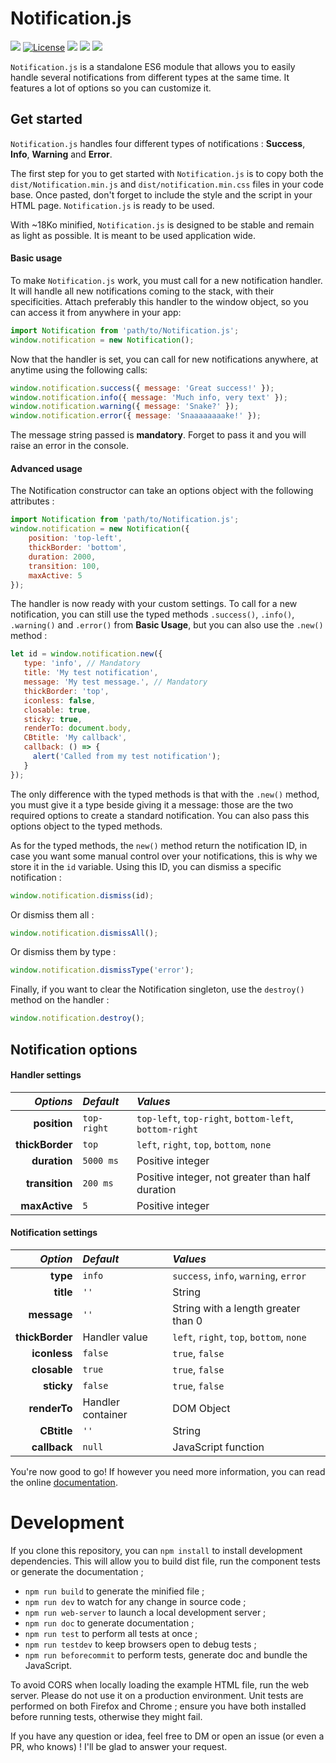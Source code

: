 # Notification.js

![](https://badgen.net/badge/version/1.1.0/blue)
[![License](https://img.shields.io/github/license/ArthurBeaulieu/Notification.js.svg)](https://github.com/ArthurBeaulieu/Notification.js/blob/master/LICENSE.md)
![](https://badgen.net/badge/documentation/written/green)
![](https://badgen.net/badge/test/passed/green)
![](https://badgen.net/badge/dependencies/none/green)

`Notification.js` is a standalone ES6 module that allows you to easily handle several notifications from different types at the same time. It features a lot of options so you can customize it.

## Get started

`Notification.js` handles four different types of notifications : **Success**, **Info**, **Warning** and **Error**.

The first step for you to get started with `Notification.js` is to copy both the `dist/Notification.min.js` and `dist/notification.min.css` files in your code base. Once pasted, don't forget to include the style and the script in your HTML page. `Notification.js` is ready to be used.

With ~18Ko minified, `Notification.js` is designed to be stable and remain as light as possible. It is meant to be used application wide.

#### Basic usage

To make `Notification.js` work, you must call for a new notification handler. It will handle all new notifications coming to the stack, with their specificities. Attach preferably this handler to the window object, so you can access it from anywhere in your app:

```javascript
import Notification from 'path/to/Notification.js';
window.notification = new Notification();
```

Now that the handler is set, you can call for new notifications anywhere, at anytime using the following calls:

```javascript
window.notification.success({ message: 'Great success!' });
window.notification.info({ message: 'Much info, very text' });
window.notification.warning({ message: 'Snake?' });
window.notification.error({ message: 'Snaaaaaaaake!' });
```

The message string passed is **mandatory**. Forget to pass it and you will raise an error in the console.

#### Advanced usage

The Notification constructor can take an options object with the following attributes :

```javascript
import Notification from 'path/to/Notification.js';
window.notification = new Notification({
    position: 'top-left',
    thickBorder: 'bottom',
    duration: 2000,
    transition: 100,
    maxActive: 5
});
```

The handler is now ready with your custom settings. To call for a new notification, you can still use the typed methods `.success()`, `.info()`, `.warning()` and `.error()` from **Basic Usage**, but you can also use the `.new()` method :

```JavaScript
let id = window.notification.new({
   type: 'info', // Mandatory
   title: 'My test notification',
   message: 'My test message.', // Mandatory
   thickBorder: 'top',
   iconless: false,
   closable: true,
   sticky: true,
   renderTo: document.body,
   CBtitle: 'My callback',
   callback: () => {
     alert('Called from my test notification');
   }
});
```

The only difference with the typed methods is that with the `.new()` method, you must give it a type beside giving it a message: those are the two required options to create a standard notification. You can also pass this options object to the typed methods.

As for the typed methods, the `new()` method return the notification ID, in case you want some manual control over your notifications, this is why we store it in the `id` variable. Using this ID, you can dismiss a specific notification :

```JavaScript
window.notification.dismiss(id);
```

Or dismiss them all :

```JavaScript
window.notification.dismissAll();
```

Or dismiss them by type :

```JavaScript
window.notification.dismissType('error');
```

Finally, if you want to clear the Notification singleton, use the `destroy()` method on the handler :

```javascript
window.notification.destroy();
```

## Notification options

#### Handler settings

| *Options*       | *Default*   | *Values*                                               |
| ---------------:|:----------- |:------------------------------------------------------ |
| **position**    | `top-right` | `top-left`, `top-right`, `bottom-left`, `bottom-right` |
| **thickBorder** | `top`       | `left`, `right`, `top`, `bottom`, `none`               |
| **duration**    | `5000 ms`   | Positive integer                                       |
| **transition**  | `200 ms`    | Positive integer, not greater than half duration       |
| **maxActive**   | `5`         | Positive integer                                       |

#### Notification settings

| *Option*        | *Default*         | *Values*                                 |
| ---------------:|:----------------- |:-----------------------------------------|
| **type**        | `info`            | `success`, `info`, `warning`, `error`    |
| **title**       | `''`              | String                                   |
| **message**     | `''`              | String with a length greater than 0      |
| **thickBorder** | Handler value     | `left`, `right`, `top`, `bottom`, `none` |
| **iconless**    | `false`           | `true`, `false`                          |
| **closable**    | `true`            | `true`, `false`                          |
| **sticky**      | `false`           | `true`, `false`                          |
| **renderTo**    | Handler container | DOM Object                               |
| **CBtitle**     | `''`              | String                                   |
| **callback**    | `null`            | JavaScript function                      |

You're now good to go! If however you need more information, you can read the online [documentation](https://arthurbeaulieu.github.io/CustomEvents.js/doc/).

# Development

If you clone this repository, you can `npm install` to install development dependencies. This will allow you to build dist file, run the component tests or generate the documentation ;

- `npm run build` to generate the minified file ;
- `npm run dev` to watch for any change in source code ;
- `npm run web-server` to launch a local development server ;
- `npm run doc` to generate documentation ;
- `npm run test` to perform all tests at once ;
- `npm run testdev` to keep browsers open to debug tests ;
- `npm run beforecommit` to perform tests, generate doc and bundle the JavaScript.

To avoid CORS when locally loading the example HTML file, run the web server. Please do not use it on a production environment. Unit tests are performed on both Firefox and Chrome ; ensure you have both installed before running tests, otherwise they might fail.

If you have any question or idea, feel free to DM or open an issue (or even a PR, who knows) ! I'll be glad to answer your request.
